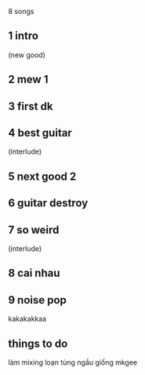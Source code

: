 8 songs
## 1 intro
(new good)
## 2 mew 1
## 3 first dk

## 4 best guitar
(interlude)
## 5 next good 2
## 6 guitar destroy
## 7 so weird
(interlude)
## 8 cai nhau
## 9 noise pop
kakakakkaa

## things to do
làm mixing loạn tùng ngầu giống mkgee
